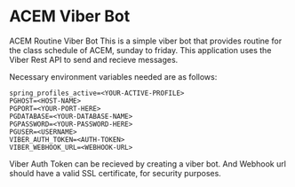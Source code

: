 # ACEM Viber Bot
ACEM Routine Viber Bot
This is a simple viber bot that provides routine for the class schedule of ACEM, sunday to friday. This application uses the Viber Rest API to send and recieve messages. 

Necessary environment variables needed are as follows:
```
spring_profiles_active=<YOUR-ACTIVE-PROFILE>
PGHOST=<HOST-NAME>
PGPORT=<YOUR-PORT-HERE>
PGDATABASE=<YOUR-DATABASE-NAME>
PGPASSWORD=<YOUR-PASSWORD-HERE>
PGUSER=<USERNAME>
VIBER_AUTH_TOKEN=<AUTH-TOKEN>
VIBER_WEBHOOK_URL=<WEBHOOK-URL>

```

Viber Auth Token can be recieved by creating a viber bot. And Webhook url should have a valid SSL certificate, for security purposes.

